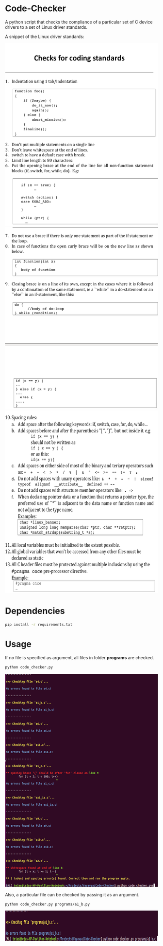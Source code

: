 # Code-Checker
A python script that checks the compliance of a particular set of C device drivers to a set of Linux driver standards.

A snippet of the Linux driver standards:

<img src = images/rule1.png height = 600>

<img src = images/rule2.png height = 600>

<img src = images/rule3.png height = 600>

# Dependencies

```sh
pip install -r requirements.txt
```
# Usage
If no file is specified as argument, all files in folder **programs** are checked.

```sh
python code_checker.py
```

<img src = images/result1.png height = 700>


Also, a particular file can be checked by passing it as an argument.

```sh
python code_checker.py programs/a1_b.py
```

<img src = images/result2.png height = 100>


